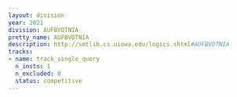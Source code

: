 ```yaml
---
layout: division
year: 2021
division: AUFBVDTNIA
pretty_name: AUFBVDTNIA
description: http://smtlib.cs.uiowa.edu/logics.shtml#AUFBVDTNIA
tracks:
- name: track_single_query
  n_insts: 1
  n_excluded: 0
  status: competitive
---
```

